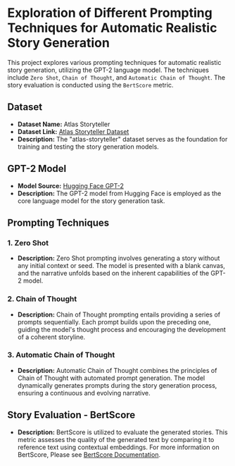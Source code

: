# Exploration of Different Prompting Techniques for Automatic Realistic Story Generation

This project explores various prompting techniques for automatic realistic story generation, utilizing the GPT-2 language model. The techniques include `Zero Shot`, `Chain of Thought`, and `Automatic Chain of Thought`. The story evaluation is conducted using the `BertScore` metric.

## Dataset

- **Dataset Name:** Atlas Storyteller
- **Dataset Link:** [Atlas Storyteller Dataset](https://huggingface.co/datasets/AtlasUnified/atlas-storyteller?row=42)
- **Description:** The "atlas-storyteller" dataset serves as the foundation for training and testing the story generation models.

## GPT-2 Model

- **Model Source:** [Hugging Face GPT-2](https://huggingface.co/docs/transformers/model_doc/gpt2)
- **Description:** The GPT-2 model from Hugging Face is employed as the core language model for the story generation task.

## Prompting Techniques

### 1. Zero Shot

- **Description:** Zero Shot prompting involves generating a story without any initial context or seed. The model is presented with a blank canvas, and the narrative unfolds based on the inherent capabilities of the GPT-2 model.

### 2. Chain of Thought

- **Description:** Chain of Thought prompting entails providing a series of prompts sequentially. Each prompt builds upon the preceding one, guiding the model's thought process and encouraging the development of a coherent storyline.

### 3. Automatic Chain of Thought

- **Description:** Automatic Chain of Thought combines the principles of Chain of Thought with automated prompt generation. The model dynamically generates prompts during the story generation process, ensuring a continuous and evolving narrative.

## Story Evaluation - BertScore
- **Description:** BertScore is utilized to evaluate the generated stories. This metric assesses the quality of the generated text by comparing it to reference text using contextual embeddings. For more information on BertScore, Please see [BertScore Documentation](https://huggingface.co/spaces/evaluate-metric/bertscore).

